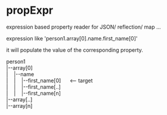 propExpr
========

expression based property reader for JSON/ reflection/ map ...

expression like 'person1.array[0].name.first_name[0]'

it will populate the value of the corresponding property.

person1<br/> 
|--array[0]<br/>
|&nbsp;&nbsp;&nbsp;&nbsp;|--name<br/>
|&nbsp;&nbsp;&nbsp;&nbsp;|&nbsp;&nbsp;&nbsp;&nbsp;|--first_name[0]&nbsp;&nbsp;&nbsp;&nbsp;&nbsp;&nbsp;<-- target<br/>
|&nbsp;&nbsp;&nbsp;&nbsp;|&nbsp;&nbsp;&nbsp;&nbsp;|--first_name[..]<br/>
|&nbsp;&nbsp;&nbsp;&nbsp;|&nbsp;&nbsp;&nbsp;&nbsp;|--first_name[n]<br/>
|--array[..]<br/>
|--array[n]<br/>